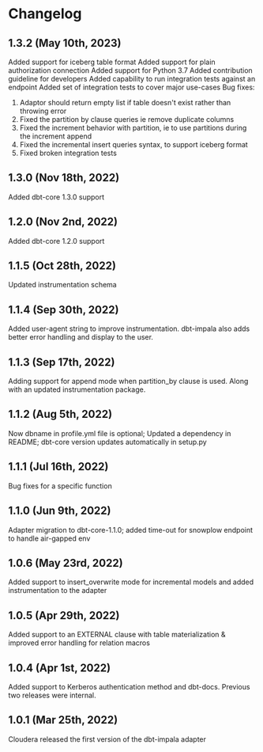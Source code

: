 # Changelog

## 1.3.2 (May 10th, 2023)
Added support for iceberg table format
Added support for plain authorization connection
Added support for Python 3.7
Added contribution guideline for developers
Added capability to run integration tests against an endpoint
Added set of integration tests to cover major use-cases
Bug fixes:
1. Adaptor should return empty list if table doesn't exist rather than throwing error
2. Fixed the partition by clause queries ie remove duplicate columns
3. Fixed the increment behavior with partition, ie to use partitions during the increment append
4. Fixed the incremental insert queries syntax, to support iceberg format
3. Fixed broken integration tests

## 1.3.0 (Nov 18th, 2022)
Added dbt-core 1.3.0 support

## 1.2.0 (Nov 2nd, 2022)
Added dbt-core 1.2.0 support

## 1.1.5 (Oct 28th, 2022)
Updated instrumentation schema

## 1.1.4 (Sep 30th, 2022)
Added user-agent string to improve instrumentation. dbt-impala also adds better error handling and display to the user.

## 1.1.3 (Sep 17th, 2022)
Adding support for append mode when partition_by clause is used. Along with an updated instrumentation package.

## 1.1.2 (Aug 5th, 2022)  
Now dbname in profile.yml file is optional; Updated a dependency in README; dbt-core version updates automatically in setup.py

## 1.1.1 (Jul 16th, 2022)  
Bug fixes for a specific function

## 1.1.0 (Jun 9th, 2022)  
Adapter migration to dbt-core-1.1.0; added time-out for snowplow endpoint to handle air-gapped env  

## 1.0.6 (May 23rd, 2022)  
Added support to insert_overwrite mode for incremental models and added instrumentation to the adapter

## 1.0.5 (Apr 29th, 2022)  
Added support to an EXTERNAL clause with table materialization & improved error handling for relation macros  

## 1.0.4 (Apr 1st, 2022)  
Added support to Kerberos authentication method and dbt-docs. Previous two releases were internal.

## 1.0.1 (Mar 25th, 2022)  
Cloudera released the first version of the dbt-impala adapter
